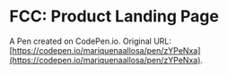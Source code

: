 # FCC: Product Landing Page

A Pen created on CodePen.io. Original URL: [https://codepen.io/mariquenaallosa/pen/zYPeNxa](https://codepen.io/mariquenaallosa/pen/zYPeNxa).


